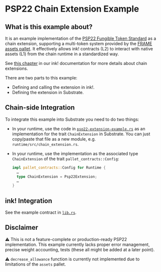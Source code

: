# PSP22 Chain Extension Example

## What is this example about?

It is an example implementation of the
[PSP22 Fungible Token Standard](https://github.com/w3f/PSPs/blob/master/PSPs/psp-22.md)
as a chain extension, supporting a multi-token system provided by the
[FRAME assets pallet](https://docs.substrate.io/rustdocs/latest/pallet_assets/index.html).
It effectively allows ink! contracts (L2) to interact with native assets (L1) from the
chain runtime in a standardized way.

See [this chapter](https://paritytech.github.io/ink-docs/macros-attributes/chain-extension)
in our ink! documentation for more details about chain extensions.

There are two parts to this example:

* Defining and calling the extension in ink!.
* Defining the extension in Substrate.

## Chain-side Integration

To integrate this example into Substrate you need to do two things:

* In your runtime, use the code in
  [`psp22-extension-example.rs`](runtime/psp22-extension-example.rs)
  as an implementation for the trait `ChainExtension` in Substrate.
  You can just copy/paste that file as a new module, e.g. `runtime/src/chain_extension.rs`.

* In your runtime, use the implementation as the associated type `ChainExtension` of the
  trait `pallet_contracts::Config`:
  ```rust
  impl pallet_contracts::Config for Runtime {
    …
    type ChainExtension = Psp22Extension;
    …
  }
  ```

## ink! Integration

See the example contract in [`lib.rs`](lib.rs).

## Disclaimer

:warning: This is not a feature-complete or production-ready PSP22 implementation. This
example currently lacks proper error management, precise weight accounting, tests (these
all  might be added at a later point).

:warning: `decrease_allowance` function is currently not implemented due to limitations
of the `assets` pallet.
